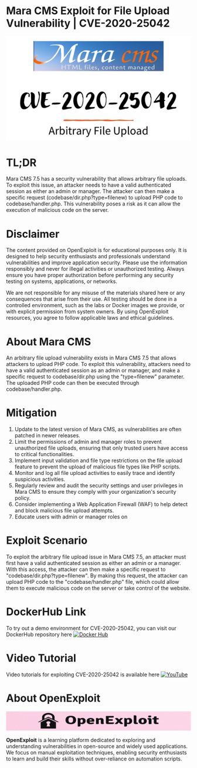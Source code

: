 # Mara CMS Exploit for File Upload Vulnerability | CVE-2020-25042
![CVE-2020-25042](https://raw.githubusercontent.com/pawanjswal/pawanjswal.github.io/master/cve-2020-25042/assets/thumbnail.jpg)

# TL;DR
Mara CMS 7.5 has a security vulnerability that allows arbitrary file uploads. To exploit this issue, an attacker needs to have a valid authenticated session as either an admin or manager. The attacker can then make a specific request (codebase/dir.php?type=filenew) to upload PHP code to codebase/handler.php. This vulnerability poses a risk as it can allow the execution of malicious code on the server.

# Disclaimer

The content provided on OpenExploit is for educational purposes only. It is designed to help security enthusiasts and professionals understand vulnerabilities and improve application security. Please use the information responsibly and never for illegal activities or unauthorized testing. Always ensure you have proper authorization before performing any security testing on systems, applications, or networks.

We are not responsible for any misuse of the materials shared here or any consequences that arise from their use. All testing should be done in a controlled environment, such as the labs or Docker images we provide, or with explicit permission from system owners. By using OpenExploit resources, you agree to follow applicable laws and ethical guidelines.

# About Mara CMS
An arbitrary file upload vulnerability exists in Mara CMS 7.5 that allows attackers to upload PHP code. To exploit this vulnerability, attackers need to have a valid authenticated session as an admin or manager, and make a specific request to codebase/dir.php using the "type=filenew" parameter. The uploaded PHP code can then be executed through codebase/handler.php.

# Mitigation
1. Update to the latest version of Mara CMS, as vulnerabilities are often patched in newer releases.
2. Limit the permissions of admin and manager roles to prevent unauthorized file uploads, ensuring that only trusted users have access to critical functionalities.
3. Implement input validation and file type restrictions on the file upload feature to prevent the upload of malicious file types like PHP scripts.
4. Monitor and log all file upload activities to easily trace and identify suspicious activities.
5. Regularly review and audit the security settings and user privileges in Mara CMS to ensure they comply with your organization's security policy.
6. Consider implementing a Web Application Firewall (WAF) to help detect and block malicious file upload attempts.
7. Educate users with admin or manager roles on

# Exploit Scenario
To exploit the arbitrary file upload issue in Mara CMS 7.5, an attacker must first have a valid authenticated session as either an admin or a manager. With this access, the attacker can then make a specific request to "codebase/dir.php?type=filenew". By making this request, the attacker can upload PHP code to the "codebase/handler.php" file, which could allow them to execute malicious code on the server or take control of the website.

# DockerHub Link
To try out a demo environment for CVE-2020-25042, you can visit our DockerHub repository here [![Docker Hub](https://img.shields.io/badge/Docker_Hub-2496ED)](https://hub.docker.com/u/pawanjswal)

# Video Tutorial
Video tutorials for exploiting CVE-2020-25042 is available here [![YouTube](https://img.shields.io/badge/YouTube-FF0000)](https://www.youtube.com/@OpenExploit)

# About OpenExploit

![OpenExploit](https://raw.githubusercontent.com/pawanjswal/pawanjswal.github.io/master/assets/logo.png)

**OpenExploit** is a learning platform dedicated to exploring and understanding vulnerabilities in open-source and widely used applications. We focus on manual exploitation techniques, enabling security enthusiasts to learn and build their skills without over-reliance on automation scripts.